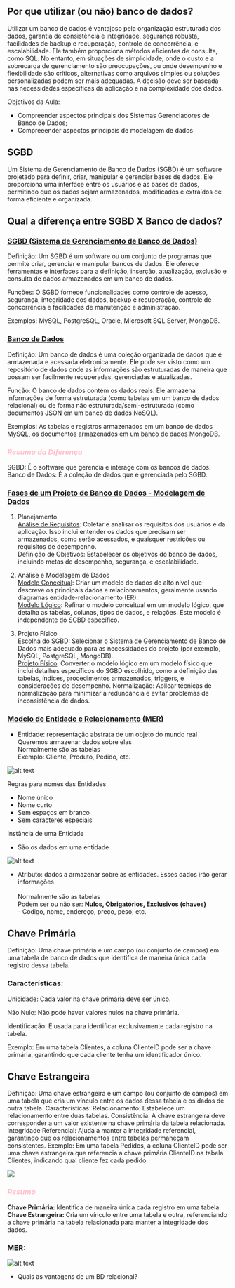 ## Por que utilizar (ou não) banco de dados? 

Utilizar um banco de dados é vantajoso pela organização estruturada dos dados, garantia de consistência e integridade, segurança robusta, facilidades de backup e recuperação, controle de concorrência, e escalabilidade. Ele também proporciona métodos eficientes de consulta, como SQL. No entanto, em situações de simplicidade, onde o custo e a sobrecarga de gerenciamento são preocupações, ou onde desempenho e flexibilidade são críticos, alternativas como arquivos simples ou soluções personalizadas podem ser mais adequadas. A decisão deve ser baseada nas necessidades específicas da aplicação e na complexidade dos dados.

Objetivos da Aula: 

- Compreender aspectos principais dos Sistemas Gerenciadores de Banco de Dados;
- Compreeender aspectos principais de modelagem de dados 


## SGBD

Um Sistema de Gerenciamento de Banco de Dados (SGBD) é um software projetado para definir, criar, manipular e gerenciar bases de dados. Ele proporciona uma interface entre os usuários e as bases de dados, permitindo que os dados sejam armazenados, modificados e extraídos de forma eficiente e organizada.

## Qual a diferença entre SGBD X Banco de dados? 

### <u>SGBD (Sistema de Gerenciamento de Banco de Dados)</u>

Definição: Um SGBD é um software ou um conjunto de programas que permite criar, gerenciar e manipular bancos de dados. Ele oferece ferramentas e interfaces para a definição, inserção, atualização, exclusão e consulta de dados armazenados em um banco de dados.

Funções: O SGBD fornece funcionalidades como controle de acesso, segurança, integridade dos dados, backup e recuperação, controle de concorrência e facilidades de manutenção e administração.

Exemplos: MySQL, PostgreSQL, Oracle, Microsoft SQL Server, MongoDB.

### <u> Banco de Dados </u>

Definição: Um banco de dados é uma coleção organizada de dados que é armazenada e acessada eletronicamente. Ele pode ser visto como um repositório de dados onde as informações são estruturadas de maneira que possam ser facilmente recuperadas, gerenciadas e atualizadas.

Função: O banco de dados contém os dados reais. Ele armazena informações de forma estruturada (como tabelas em um banco de dados relacional) ou de forma não estruturada/semi-estruturada (como documentos JSON em um banco de dados NoSQL).

Exemplos: As tabelas e registros armazenados em um banco de dados MySQL, os documentos armazenados em um banco de dados MongoDB.

### <i> <span style=color:pink> Resumo da Diferença </span>  </i> 
SGBD: É o software que gerencia e interage com os bancos de dados. <br>
Banco de Dados: É a coleção de dados que é gerenciada pelo SGBD.

### <u>Fases de um Projeto de Banco de Dados - Modelagem de Dados</u> 

1. Planejamento <br>
<u>Análise de Requisitos</u>: Coletar e analisar os requisitos dos usuários e da aplicação. Isso inclui entender os dados que precisam ser armazenados, como serão acessados, e quaisquer restrições ou requisitos de desempenho. <br> 
Definição de Objetivos: Estabelecer os objetivos do banco de dados, incluindo metas de desempenho, segurança, e escalabilidade.

2. Análise e Modelagem de Dados <br>
<u>Modelo Conceitual</u>: Criar um modelo de dados de alto nível que descreve os principais dados e relacionamentos, geralmente usando diagramas entidade-relacionamento (ER). <br>
<u>Modelo Lógico</u>: Refinar o modelo conceitual em um modelo lógico, que detalha as tabelas, colunas, tipos de dados, e relações. Este modelo é independente do SGBD específico.

3. Projeto Físico <br>
Escolha do SGBD: Selecionar o Sistema de Gerenciamento de Banco de Dados mais adequado para as necessidades do projeto (por exemplo, MySQL, PostgreSQL, MongoDB). <br>
<u>Projeto Físico</u>: Converter o modelo lógico em um modelo físico que inclui detalhes específicos do SGBD escolhido, como a definição das tabelas, índices, procedimentos armazenados, triggers, e considerações de desempenho.
Normalização: Aplicar técnicas de normalização para minimizar a redundância e evitar problemas de inconsistência de dados.

### <u>Modelo de Entidade e Relacionamento (MER)</u> 
- Entidade: representação abstrata de um objeto do mundo real
    <br> Queremos armazenar dados sobre elas
    <br> Normalmente são as tabelas 
    <br> Exemplo: Cliente, Produto, Pedido, etc.

 ![alt text](image-2.png)   

 Regras para nomes das Entidades 
 - Nome único
 - Nome curto 
 - Sem espaços em branco 
 - Sem caracteres especiais

 Instância de uma Entidade 
 - São os dados em uma entidade 

 ![alt text](image-3.png)

 - Atributo: dados a armazenar sobre as entidades. Esses dados irão gerar informações<br>
    <br> Normalmente são as tabelas 
    <br> Podem ser ou não ser: <b>Nulos, Obrigatórios, Exclusivos (chaves)</b>
    <br> - Código, nome, endereço, preço, peso, etc.

## Chave Primária
Definição: Uma chave primária é um campo (ou conjunto de campos) em uma tabela de banco de dados que identifica de maneira única cada registro dessa tabela.

### Características: 
Unicidade: Cada valor na chave primária deve ser único.

Não Nulo: Não pode haver valores nulos na chave primária. 

Identificação: É usada para identificar exclusivamente cada registro na tabela.

Exemplo: Em uma tabela Clientes, a coluna ClienteID pode ser a chave primária, garantindo que cada cliente tenha um identificador único.

## Chave Estrangeira

Definição: Uma chave estrangeira é um campo (ou conjunto de campos) em uma tabela que cria um vínculo entre os dados dessa tabela e os dados de outra tabela.
Características:
Relacionamento: Estabelece um relacionamento entre duas tabelas.
Consistência: A chave estrangeira deve corresponder a um valor existente na chave primária da tabela relacionada.
Integridade Referencial: Ajuda a manter a integridade referencial, garantindo que os relacionamentos entre tabelas permaneçam consistentes.
Exemplo: Em uma tabela Pedidos, a coluna ClienteID pode ser uma chave estrangeira que referencia a chave primária ClienteID na tabela Clientes, indicando qual cliente fez cada pedido.

![ ](image-4.png)


### <i><span style=color:pink> Resumo </span></i> 

<b> Chave Primária: </b> Identifica de maneira única cada registro em uma tabela.
<b> Chave Estrangeira: </b> Cria um vínculo entre uma tabela e outra, referenciando a chave primária na tabela relacionada para manter a integridade dos dados.

### MER: 
 ![alt text](image-6.png)

 - Quais as vantagens de um BD relacional? 

 